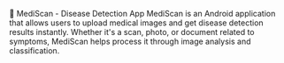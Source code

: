🧬 MediScan - Disease Detection App MediScan is an Android application that allows users to upload medical images and get disease detection results instantly. Whether it's a scan, photo, or document related to symptoms, MediScan helps process it through image analysis and classification.

